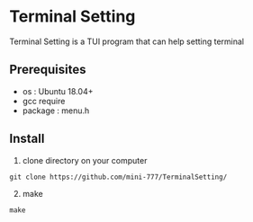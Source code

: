 # Terminal Setting
Terminal Setting is a TUI program that can help setting terminal

## Prerequisites
- os : Ubuntu 18.04+
- gcc require
- package : menu.h

## Install
1. clone directory on your computer
```command
git clone https://github.com/mini-777/TerminalSetting/
```
2. make
```command
make
```


